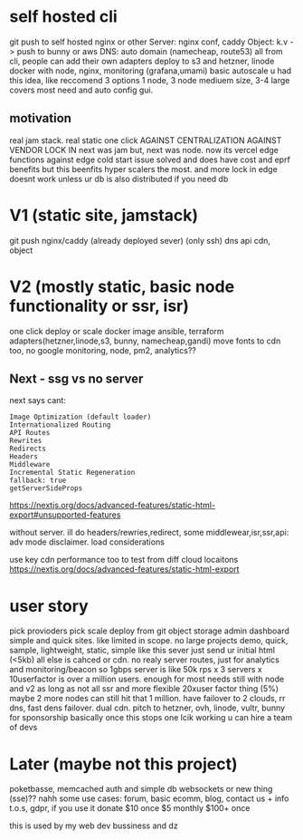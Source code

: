 # self hosted cli

git push to self hosted nginx or other
Server: nginx conf, caddy
Object: k.v -> push to bunny or aws
DNS: auto domain (namecheap, route53)
all from cli, people can add their own adapters
deploy to s3 and hetzner, linode
docker with node, nginx, monitoring (grafana,umami)
basic autoscale 
u had this idea, like reccomend 3 options
1 node, 3 node mediuem size, 3-4 large
covers most need and auto config gui.

## motivation
real jam stack. real static one click
AGAINST CENTRALIZATION
AGAINST VENDOR LOCK IN
    next was jam but, next was node.
    now its vercel edge functions
against edge
    cold start issue solved and does have cost and eprf benefits
    but this beenfits hyper scalers the most. and more lock in
    edge doesnt work unless ur db is also distributed if you need db


# V1 (static site, jamstack)
git push
nginx/caddy (already deployed sever) (only ssh)
dns api
cdn, object 

# V2 (mostly static, basic node functionality or ssr, isr)
one click deploy or scale
    docker image
    ansible, terraform
adapters(hetzner,linode,s3, bunny, namecheap,gandi)
move fonts to cdn too, no google
monitoring, node, pm2, analytics??

## Next - ssg vs no server
next says cant:

    Image Optimization (default loader)
    Internationalized Routing
    API Routes
    Rewrites
    Redirects
    Headers
    Middleware
    Incremental Static Regeneration
    fallback: true
    getServerSideProps

https://nextjs.org/docs/advanced-features/static-html-export#unsupported-features

without server.
ill do headers/rewries,redirect,
some middlewear,isr,ssr,api: adv mode disclaimer. load considerations

use key cdn performance too to test from diff cloud locaitons
https://nextjs.org/docs/advanced-features/static-html-export


# user story
pick provioders
pick scale
deploy from git
object storage
admin dashboard
simple and quick sites. like limited in scope. no large projects
demo, quick, sample, lightweight, static, simple
like this sever just send ur initial html (<5kb)
all else is cahced or cdn. no realy server routes, just for analytics and monitoring/beacon
so 1gbps server is like 50k rps x 3 servers x 10userfactor is over a million users. enough for most needs
still with node and v2 as long as not all ssr and more flexible 20xuser factor thing (5%)
maybe 2 more nodes can still hit that 1 million.
have failover to 2 clouds, rr dns, fast dens failover. dual cdn.
pitch to hetzner, ovh, linode, vultr, bunny for sponsorship
basically once this stops one lcik working u can hire a team of devs

# Later (maybe not this project)
poketbasse, memcached
auth and simple db
websockets or new thing (sse)?? nahh
some use cases:
forum, basic ecomm, blog, contact us + info
t.o.s, gdpr, 
if you use it donate 
$10 once
$5 monthly
$100+ once

this is used by my web dev bussiness
and dz